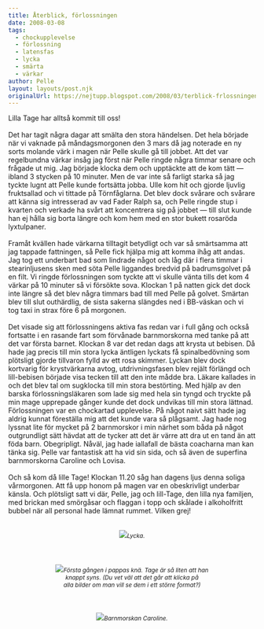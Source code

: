 ```yaml
---
title: Återblick, förlossningen
date: 2008-03-08
tags: 
  - chockupplevelse
  - förlossning
  - latensfas
  - lycka
  - smärta
  - värkar	
author: Pelle
layout: layouts/post.njk
originalUrl: https://nejtupp.blogspot.com/2008/03/terblick-frlossningen.html
---
```


Lilla Tage har alltså kommit till oss!<br><br>Det har tagit några dagar att smälta den stora händelsen. Det hela började när vi vaknade på måndagsmorgonen den 3 mars då jag noterade en ny sorts molande värk i magen när Pelle skulle gå till jobbet. Att det var regelbundna värkar insåg jag först när Pelle ringde några timmar senare och frågade ut mig. Jag började klocka dem och upptäckte att de kom tätt — ibland 3 stycken på 10 minuter. Men de var inte så farligt starka så jag tyckte lugnt att Pelle kunde fortsätta jobba. Ulle kom hit och gjorde ljuvlig fruktsallad och vi tittade på Törnfåglarna. Det blev dock svårare och svårare att känna sig intresserad av vad Fader Ralph sa, och Pelle ringde stup i kvarten och verkade ha svårt att koncentrera sig på jobbet — till slut kunde han ej hålla sig borta längre och kom hem med en stor bukett rosaröda lyxtulpaner.<br><br>Framåt kvällen hade värkarna tilltagit betydligt och var så smärtsamma att jag tappade fattningen, så Pelle fick hjälpa mig att komma ihåg att andas. Jag tog ett underbart bad som lindrade något och låg där i flera timmar i stearinljusens sken med söta Pelle liggandes bredvid på badrumsgolvet på en filt. Vi ringde förlossningen som tyckte att vi skulle vänta tills det kom 4 värkar på 10 minuter så vi försökte sova. Klockan 1 på natten gick det dock inte längre så det blev några timmars bad till med Pelle på golvet. Smärtan blev till slut outhärdlig, de sista sakerna slängdes ned i BB-väskan och vi tog taxi in strax före 6 på morgonen.<br><br>Det visade sig att förlossningens aktiva fas redan var i full gång och också fortsatte i en rasande fart som förvånade barnmorskorna med tanke på att det var första barnet. Klockan 8 var det redan dags att krysta ut bebisen. Då hade jag precis till min stora lycka äntligen lyckats få spinalbedövning som plötsligt gjorde tillvaron fylld av ett rosa skimmer. Lyckan blev dock kortvarig för krystvärkarna avtog, utdrivningsfasen blev rejält förlängd och lill-bebisen började visa tecken till att den inte mådde bra. Läkare kallades in och det blev tal om sugklocka till min stora bestörting. Med hjälp av den barska förlossningsläkaren som lade sig med hela sin tyngd och tryckte på min mage upprepade gånger kunde det dock undvikas till min stora lättnad. Förlossningen var en chockartad upplevelse. På något naivt sätt hade jag aldrig kunnat föreställa mig att det kunde vara så plågsamt. Jag hade nog lyssnat lite för mycket på 2 barnmorskor i min närhet som båda på något outgrundligt sätt hävdat att de tycker att det är värre att dra ut en tand än att föda barn. Obegripligt. Nåväl, jag hade iallafall de bästa coacharna man kan tänka sig. Pelle var fantastisk att ha vid sin sida, och så även de superfina barnmorskorna Caroline och Lovisa.<br><br>Och så kom då lille Tage! Klockan 11.20 såg han dagens ljus denna soliga vårmorgonen. Att få upp honom på magen var en obeskrivligt underbar känsla. Och plötsligt satt vi där, Pelle, jag och lill-Tage, den lilla nya familjen, med brickan med smörgåsar och flaggan i topp och skålade i alkoholfritt bubbel när all personal hade lämnat rummet. Vilken grej!<br><br><div style="text-align: center;"><img src="../../../../img/_MG_0207_1024pix.jpg"><span style="font-size:85%;"><span style="font-style: italic;">Lycka.</span></span><br></div><br><br><br><div style="text-align: center;"><img src="../../../../img/_MG_0225_1024pix.jpg"><span style="font-size:85%;"><span style="font-style: italic;">Första gången i pappas knä. Tage är så liten att han<br>knappt syns. (Du vet väl att det går att klicka på<br>alla bilder om man vill se dem i ett större format?)<br><br></span></span></div><br><br><div style="text-align: center;"><img src="../../../../img/barnmorska_Caroline_1024pix.jpg"><span style="font-size:85%;"><span style="font-style: italic;">Barnmorskan Caroline.</span></span><br></div>
<!-- no comments on this post -->